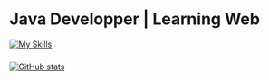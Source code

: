<h1 align="left">Java Developper | Learning Web</h1>

[![My Skills](https://skillicons.dev/icons?i=java,vue,html,css,php,ts,js,c,mysql,docker,intelij)](https://skillicons.dev)

###

[![GitHub stats](https://github-readme-stats.vercel.app/api?username=nerkoyy)](https://github.com/anuraghazra/github-readme-stats)
